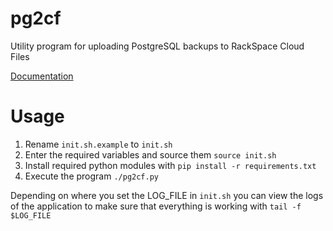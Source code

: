 # pg2cf

Utility program for uploading PostgreSQL backups to RackSpace Cloud Files

[Documentation](http://getstatusy.github.io/pg2cf/)

# Usage

1. Rename `init.sh.example` to `init.sh`
2. Enter the required variables and source them `source init.sh`
3. Install required python modules with `pip install -r requirements.txt`
4. Execute the program `./pg2cf.py`

Depending on where you set the LOG_FILE in `init.sh` you can view the logs of the application to make sure that everything is working with `tail -f $LOG_FILE`
